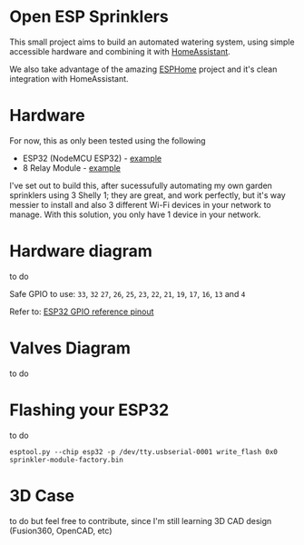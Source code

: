 # Open ESP Sprinklers
This small project aims to build an automated watering system, using simple accessible hardware and combining it with [HomeAssistant](https://www.home-assistant.io/).

We also take advantage of the amazing [ESPHome](https://esphome.io/) project and it's clean integration with HomeAssistant.

# Hardware
For now, this as only been tested using the following
- ESP32 (NodeMCU ESP32) - [example](https://mauser.pt/catalog/product_info.php?products_id=096-7620)
- 8 Relay Module - [example](https://mauser.pt/catalog/product_info.php?products_id=096-8203)

I've set out to build this, after sucessufully automating my own garden sprinklers using 3 Shelly 1; they are great, and work perfectly, but it's way messier to install 
and also 3 different Wi-Fi devices in your network to manage. With this solution, you only have 1 device in your network. 

# Hardware diagram
to do

Safe GPIO to use:
`33`, `32` `27`, `26`, `25`, `23`, `22`, `21`, `19`, `17`, `16`, `13` and `4`

Refer to:
[ESP32 GPIO reference pinout](https://randomnerdtutorials.com/esp32-pinout-reference-gpios/)
# Valves Diagram 
to do

# Flashing your ESP32
to do 
```
esptool.py --chip esp32 -p /dev/tty.usbserial-0001 write_flash 0x0 sprinkler-module-factory.bin
```

# 3D Case
to do but feel free to contribute, since I'm still learning 3D CAD design (Fusion360, OpenCAD, etc)
